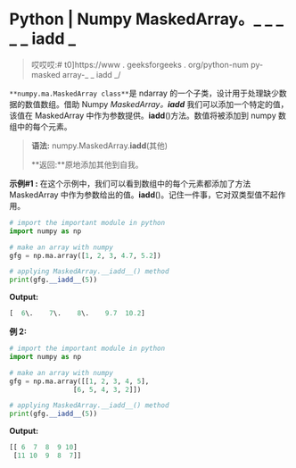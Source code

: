 # Python | Numpy MaskedArray。_ _ _ _ _ iadd _

> 哎哎哎:# t0]https://www . geeksforgeeks . org/python-num py-masked array-_ _ iadd _/

`**numpy.ma.MaskedArray class**`是 ndarray 的一个子类，设计用于处理缺少数据的数值数组。借助 Numpy *MaskedArray。__iadd__* 我们可以添加一个特定的值，该值在 MaskedArray 中作为参数提供。__iadd__()方法。数值将被添加到 numpy 数组中的每个元素。

> **语法:** numpy.MaskedArray.__iadd__(其他)
> 
> **返回:**原地添加其他到自我。

**示例#1 :**
在这个示例中，我们可以看到数组中的每个元素都添加了方法 MaskedArray 中作为参数给出的值。__iadd__()。记住一件事，它对双类型值不起作用。

```py
# import the important module in python 
import numpy as np 

# make an array with numpy 
gfg = np.ma.array([1, 2, 3, 4.7, 5.2]) 

# applying MaskedArray.__iadd__() method 
print(gfg.__iadd__(5)) 
```

**Output:**

```py
[  6\.    7\.    8\.    9.7  10.2]

```

**例 2:**

```py
# import the important module in python 
import numpy as np 

# make an array with numpy 
gfg = np.ma.array([[1, 2, 3, 4, 5], 
                [6, 5, 4, 3, 2]]) 

# applying MaskedArray.__iadd__() method 
print(gfg.__iadd__(5)) 
```

**Output:**

```py
[[ 6  7  8  9 10]
 [11 10  9  8  7]]

```